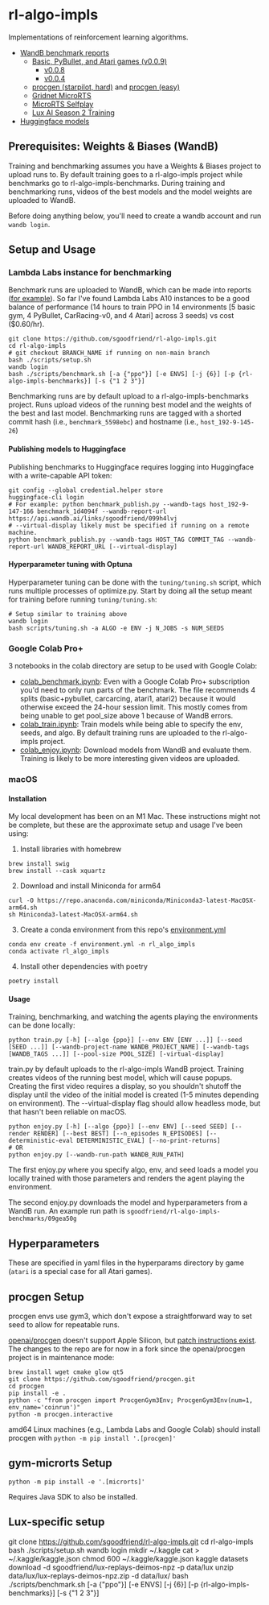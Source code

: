 # rl-algo-impls

Implementations of reinforcement learning algorithms.

- [WandB benchmark reports](https://wandb.ai/sgoodfriend/rl-algo-impls-benchmarks/reportlist)
  - [Basic, PyBullet, and Atari games
    (v0.0.9)](https://api.wandb.ai/links/sgoodfriend/fdp5mg6h)
    - [v0.0.8](https://api.wandb.ai/links/sgoodfriend/jh3cqbon)
    - [v0.0.4](https://api.wandb.ai/links/sgoodfriend/09frjfcs)
  - [procgen
    (starpilot, hard)](https://api.wandb.ai/links/sgoodfriend/v1p4976e) and [procgen (easy)](https://api.wandb.ai/links/sgoodfriend/f3w1hwyb)
  - [Gridnet MicroRTS](https://api.wandb.ai/links/sgoodfriend/zdee7ovm)
  - [MicroRTS Selfplay](https://api.wandb.ai/links/sgoodfriend/5qjlr8ob)
  - [Lux AI Season 2 Training](https://api.wandb.ai/links/sgoodfriend/0yrxywnd)
- [Huggingface models](https://huggingface.co/models?other=rl-algo-impls)

## Prerequisites: Weights & Biases (WandB)

Training and benchmarking assumes you have a Weights & Biases project to upload runs to.
By default training goes to a rl-algo-impls project while benchmarks go to
rl-algo-impls-benchmarks. During training and benchmarking runs, videos of the best
models and the model weights are uploaded to WandB.

Before doing anything below, you'll need to create a wandb account and run `wandb
login`.

## Setup and Usage

### Lambda Labs instance for benchmarking

Benchmark runs are uploaded to WandB, which can be made into reports ([for
example](https://api.wandb.ai/links/sgoodfriend/6p2sjqtn)). So far I've found Lambda
Labs A10 instances to be a good balance of performance (14 hours to train PPO in 14
environments [5 basic gym, 4 PyBullet, CarRacing-v0, and 4 Atari] across 3 seeds) vs
cost ($0.60/hr).

```
git clone https://github.com/sgoodfriend/rl-algo-impls.git
cd rl-algo-impls
# git checkout BRANCH_NAME if running on non-main branch
bash ./scripts/setup.sh
wandb login
bash ./scripts/benchmark.sh [-a {"ppo"}] [-e ENVS] [-j {6}] [-p {rl-algo-impls-benchmarks}] [-s {"1 2 3"}]
```

Benchmarking runs are by default upload to a rl-algo-impls-benchmarks project. Runs upload
videos of the running best model and the weights of the best and last model.
Benchmarking runs are tagged with a shorted commit hash (i.e., `benchmark_5598ebc`) and
hostname (i.e., `host_192-9-145-26`)

#### Publishing models to Huggingface

Publishing benchmarks to Huggingface requires logging into Huggingface with a
write-capable API token:

```
git config --global credential.helper store
huggingface-cli login
# For example: python benchmark_publish.py --wandb-tags host_192-9-147-166 benchmark_1d4094f --wandb-report-url https://api.wandb.ai/links/sgoodfriend/099h4lvj
# --virtual-display likely must be specified if running on a remote machine.
python benchmark_publish.py --wandb-tags HOST_TAG COMMIT_TAG --wandb-report-url WANDB_REPORT_URL [--virtual-display]
```

#### Hyperparameter tuning with Optuna

Hyperparameter tuning can be done with the `tuning/tuning.sh` script, which runs
multiple processes of optimize.py. Start by doing all the setup meant for training
before running `tuning/tuning.sh`:

```
# Setup similar to training above
wandb login
bash scripts/tuning.sh -a ALGO -e ENV -j N_JOBS -s NUM_SEEDS
```

### Google Colab Pro+

3 notebooks in the colab directory are setup to be used with Google Colab:

- [colab_benchmark.ipynb](https://github.com/sgoodfriend/rl-algo-impls/blob/main/colab/colab_benchmark.ipynb):
  Even with a Google Colab Pro+ subscription you'd need to only run parts of the
  benchmark. The file recommends 4 splits (basic+pybullet, carcarcing, atari1, atari2)
  because it would otherwise exceed the 24-hour session limit. This mostly comes from
  being unable to get pool_size above 1 because of WandB errors.
- [colab_train.ipynb](https://github.com/sgoodfriend/rl-algo-impls/blob/main/colab/colab_train.ipynb):
  Train models while being able to specify the env, seeds, and algo. By default training
  runs are uploaded to the rl-algo-impls project.
- [colab_enjoy.ipynb](https://github.com/sgoodfriend/rl-algo-impls/blob/main/colab/colab_enjoy.ipynb):
  Download models from WandB and evaluate them. Training is likely to be more
  interesting given videos are uploaded.

### macOS

#### Installation

My local development has been on an M1 Mac. These instructions might not be complete,
but these are the approximate setup and usage I've been using:

1. Install libraries with homebrew

```
brew install swig
brew install --cask xquartz
```

2. Download and install Miniconda for arm64

```
curl -O https://repo.anaconda.com/miniconda/Miniconda3-latest-MacOSX-arm64.sh
sh Miniconda3-latest-MacOSX-arm64.sh
```

3. Create a conda environment from this repo's
   [environment.yml](https://github.com/sgoodfriend/rl-algo-impls/blob/main/environment.yml)

```
conda env create -f environment.yml -n rl_algo_impls
conda activate rl_algo_impls
```

4. Install other dependencies with poetry

```
poetry install
```

#### Usage

Training, benchmarking, and watching the agents playing the environments can be done
locally:

```
python train.py [-h] [--algo {ppo}] [--env ENV [ENV ...]] [--seed [SEED ...]] [--wandb-project-name WANDB_PROJECT_NAME] [--wandb-tags [WANDB_TAGS ...]] [--pool-size POOL_SIZE] [-virtual-display]
```

train.py by default uploads to the rl-algo-impls WandB project. Training creates videos
of the running best model, which will cause popups. Creating the first video requires a
display, so you shouldn't shutoff the display until the video of the initial model is
created (1-5 minutes depending on environment). The --virtual-display flag should allow
headless mode, but that hasn't been reliable on macOS.

```
python enjoy.py [-h] [--algo {ppo}] [--env ENV] [--seed SEED] [--render RENDER] [--best BEST] [--n_episodes N_EPISODES] [--deterministic-eval DETERMINISTIC_EVAL] [--no-print-returns]
# OR
python enjoy.py [--wandb-run-path WANDB_RUN_PATH]
```

The first enjoy.py where you specify algo, env, and seed loads a model you locally
trained with those parameters and renders the agent playing the environment.

The second enjoy.py downloads the model and hyperparameters from a WandB run. An
example run path is `sgoodfriend/rl-algo-impls-benchmarks/09gea50g`

## Hyperparameters

These are specified in yaml files in the hyperparams directory by game (`atari` is a
special case for all Atari games).

## procgen Setup

procgen envs use gym3, which don't expose a straightforward way to set seed to allow for
repeatable runs.

[openai/procgen](https://github.com/openai/procgen) doesn't support Apple Silicon, but [patch
instructions exist](https://github.com/openai/procgen/issues/69). The changes to the
repo are for now in a fork since the openai/procgen project is in maintenance mode:

```
brew install wget cmake glow qt5
git clone https://github.com/sgoodfriend/procgen.git
cd procgen
pip install -e .
python -c "from procgen import ProcgenGym3Env; ProcgenGym3Env(num=1, env_name='coinrun')"
python -m procgen.interactive
```

amd64 Linux machines (e.g., Lambda Labs and Google Colab) should install procgen with
`python -m pip install '.[procgen]'`

## gym-microrts Setup

```
python -m pip install -e '.[microrts]'
```

Requires Java SDK to also be installed.

## Lux-specific setup

git clone https://github.com/sgoodfriend/rl-algo-impls.git
cd rl-algo-impls
bash ./scripts/setup.sh
wandb login
mkdir ~/.kaggle
cat > ~/.kaggle/kaggle.json
chmod 600 ~/.kaggle/kaggle.json
kaggle datasets download -d sgoodfriend/lux-replays-deimos-npz -p data/lux
unzip data/lux/lux-replays-deimos-npz.zip -d data/lux/
bash ./scripts/benchmark.sh [-a {"ppo"}] [-e ENVS] [-j {6}] [-p {rl-algo-impls-benchmarks}] [-s {"1 2 3"}]

